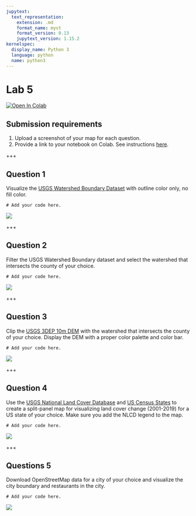 ```yaml
---
jupytext:
  text_representation:
    extension: .md
    format_name: myst
    format_version: 0.13
    jupytext_version: 1.15.2
kernelspec:
  display_name: Python 3
  language: python
  name: python3
---
```


# Lab 5

[![Open In Colab](https://colab.research.google.com/assets/colab-badge.svg)](https://colab.research.google.com/github/giswqs/geog-414/blob/master/book/labs/lab_05.ipynb)

## Submission requirements

1. Upload a screenshot of your map for each question.
2. Provide a link to your notebook on Colab. See instructions [here](https://geog-414.gishub.org/book/labs/instructions.html).

+++

## Question 1

Visualize the [USGS Watershed Boundary Dataset](https://developers.google.com/earth-engine/datasets/catalog/USGS_WBD_2017_HUC04) with outline color only, no fill color.

```{code-cell} ipython3
# Add your code here.
```

![](https://i.imgur.com/PLlNFq3.png)

+++

## Question 2 

Filter the USGS Watershed Boundary dataset and select the watershed that intersects the county of your choice.

```{code-cell} ipython3
# Add your code here.
```

![](https://i.imgur.com/F2QfqZu.png)

+++

## Question 3

Clip the [USGS 3DEP 10m DEM](https://developers.google.com/earth-engine/datasets/catalog/USGS_3DEP_10m) with the watershed that intersects the county of your choice. Display the DEM with a proper color palette and color bar.

```{code-cell} ipython3
# Add your code here.
```

![](https://i.imgur.com/okR39pf.png)

+++

## Question 4

Use the [USGS National Land Cover Database](https://developers.google.com/earth-engine/datasets/catalog/USGS_NLCD_RELEASES_2019_REL_NLCD) and [US Census States](https://developers.google.com/earth-engine/datasets/catalog/TIGER_2018_States) to create a split-panel map for visualizing land cover change (2001-2019) for a US state of your choice. Make sure you add the NLCD legend to the map.

```{code-cell} ipython3
# Add your code here.
```

![](https://i.imgur.com/Au7Q5Ln.png)

+++

## Questions 5

Download OpenStreetMap data for a city of your choice and visualize the city boundary and restaurants in the city.

```{code-cell} ipython3
# Add your code here.
```

![](https://i.imgur.com/AUlO1CV.png)
